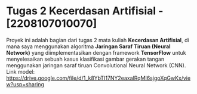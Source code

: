 # Tugas 2 Kecerdasan Artifisial - [2208107010070]

Proyek ini adalah bagian dari tugas 2 mata kuliah **Kecerdasan Artifisial**, di mana saya menggunakan algoritma **Jaringan Saraf Tiruan (Neural Network)** yang diimplementasikan dengan framework **TensorFlow** untuk menyelesaikan sebuah kasus klasifikasi gambar gerakan tangan menggunakan jaringan saraf tiruan Convolutional Neural Network (CNN).
Link model: https://drive.google.com/file/d/1_k8YbTI17NY2eaxalRqMI6sjgoXqGwKx/view?usp=sharing
